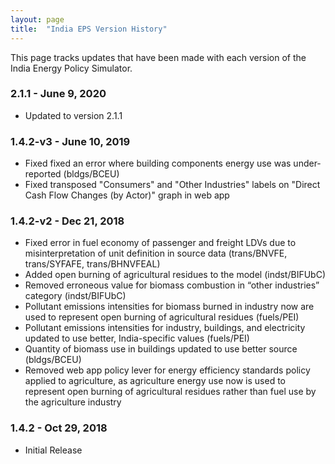 ```yaml
---
layout: page
title:	"India EPS Version History"
---
```

This page tracks updates that have been made with each version of the India Energy Policy Simulator.

### **2.1.1 - June 9, 2020**

* Updated to version 2.1.1


### **1.4.2-v3 - June 10, 2019**

* Fixed fixed an error where building components energy use was under-reported (bldgs/BCEU)
* Fixed transposed "Consumers" and "Other Industries" labels on "Direct Cash Flow Changes (by Actor)" graph in web app 

### **1.4.2-v2 - Dec 21, 2018**

* Fixed error in fuel economy of passenger and freight LDVs due to misinterpretation of unit definition in source data (trans/BNVFE, trans/SYFAFE, trans/BHNVFEAL)
* Added open burning of agricultural residues to the model (indst/BIFUbC)
* Removed erroneous value for biomass combustion in “other industries” category (indst/BIFUbC)
* Pollutant emissions intensities for biomass burned in industry now are used to represent open burning of agricultural residues (fuels/PEI)
* Pollutant emissions intensities for industry, buildings, and electricity updated to use better, India-specific values (fuels/PEI)
* Quantity of biomass use in buildings updated to use better source (bldgs/BCEU)
* Removed web app policy lever for energy efficiency standards policy applied to agriculture, as agriculture energy use now is used to represent open burning of agricultural residues rather than fuel use by the agriculture industry

### **1.4.2 - Oct 29, 2018**

* Initial Release
